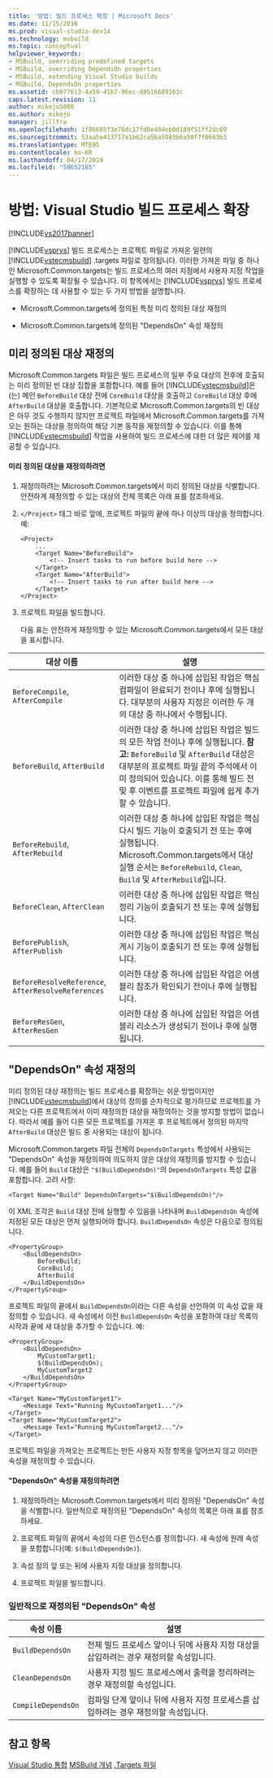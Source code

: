 ```yaml
---
title: '방법: 빌드 프로세스 확장 | Microsoft Docs'
ms.date: 11/15/2016
ms.prod: visual-studio-dev14
ms.technology: msbuild
ms.topic: conceptual
helpviewer_keywords:
- MSBuild, overriding predefined targets
- MSBuild, overriding DependsOn properties
- MSBuild, extending Visual Studio builds
- MSBuild, DependsOn properties
ms.assetid: cb077613-4a59-41b7-96ec-d8516689163c
caps.latest.revision: 11
author: mikejo5000
ms.author: mikejo
manager: jillfra
ms.openlocfilehash: 1f86605f3e76dc17fd8e404eb0d189f51ff2dc69
ms.sourcegitcommit: 53aa5a413717a1b62ca56a5983b6a50f7f0663b3
ms.translationtype: MTE95
ms.contentlocale: ko-KR
ms.lasthandoff: 04/17/2019
ms.locfileid: "59652165"
---
```

# <a name="how-to-extend-the-visual-studio-build-process"></a>방법: Visual Studio 빌드 프로세스 확장
[!INCLUDE[vs2017banner](../includes/vs2017banner.md)]

[!INCLUDE[vsprvs](../includes/vsprvs-md.md)] 빌드 프로세스는 프로젝트 파일로 가져온 일련의 [!INCLUDE[vstecmsbuild](../includes/vstecmsbuild-md.md)] .targets 파일로 정의됩니다. 이러한 가져온 파일 중 하나인 Microsoft.Common.targets는 빌드 프로세스의 여러 지점에서 사용자 지정 작업을 실행할 수 있도록 확장될 수 있습니다. 이 항목에서는 [!INCLUDE[vsprvs](../includes/vsprvs-md.md)] 빌드 프로세스를 확장하는 데 사용할 수 있는 두 가지 방법을 설명합니다.

-   Microsoft.Common.targets에 정의된 특정 미리 정의된 대상 재정의

-   Microsoft.Common.targets에 정의된 "DependsOn" 속성 재정의

## <a name="overriding-predefined-targets"></a>미리 정의된 대상 재정의
 Microsoft.Common.targets 파일은 빌드 프로세스의 일부 주요 대상의 전후에 호출되는 미리 정의된 빈 대상 집합을 포함합니다. 예를 들어 [!INCLUDE[vstecmsbuild](../includes/vstecmsbuild-md.md)]은(는) 메인 `BeforeBuild` 대상 전에 `CoreBuild` 대상을 호출하고 `CoreBuild` 대상 후에 `AfterBuild` 대상을 호출합니다. 기본적으로 Microsoft.Common.targets의 빈 대상은 아무 것도 수행하지 않지만 프로젝트 파일에서 Microsoft.Common.targets를 가져오는 원하는 대상을 정의하여 해당 기본 동작을 재정의할 수 있습니다. 이를 통해 [!INCLUDE[vstecmsbuild](../includes/vstecmsbuild-md.md)] 작업을 사용하여 빌드 프로세스에 대한 더 많은 제어를 제공할 수 있습니다.

#### <a name="to-override-a-predefined-target"></a>미리 정의된 대상을 재정의하려면

1. 재정의하려는 Microsoft.Common.targets에서 미리 정의된 대상을 식별합니다. 안전하게 재정의할 수 있는 대상의 전체 목록은 아래 표를 참조하세요.

2. `</Project>` 태그 바로 앞에, 프로젝트 파일의 끝에 하나 이상의 대상을 정의합니다. 예:

   ```
   <Project>
       ...
       <Target Name="BeforeBuild">
           <!-- Insert tasks to run before build here -->
       </Target>
       <Target Name="AfterBuild">
           <!-- Insert tasks to run after build here -->
       </Target>
   </Project>
   ```

3. 프로젝트 파일을 빌드합니다.

   다음 표는 안전하게 재정의할 수 있는 Microsoft.Common.targets에서 모든 대상을 표시합니다.

|대상 이름|설명|
|-----------------|-----------------|
|`BeforeCompile`, `AfterCompile`|이러한 대상 중 하나에 삽입된 작업은 핵심 컴파일이 완료되기 전이나 후에 실행됩니다. 대부분의 사용자 지정은 이러한 두 개의 대상 중 하나에서 수행됩니다.|
|`BeforeBuild`, `AfterBuild`|이러한 대상 중 하나에 삽입된 작업은 빌드의 모든 작업 전이나 후에 실행됩니다. **참고:** `BeforeBuild` 및 `AfterBuild` 대상은 대부분의 프로젝트 파일 끝의 주석에서 이미 정의되어 있습니다. 이를 통해 빌드 전 및 후 이벤트를 프로젝트 파일에 쉽게 추가할 수 있습니다.|
|`BeforeRebuild`, `AfterRebuild`|이러한 대상 중 하나에 삽입된 작업은 핵심 다시 빌드 기능이 호출되기 전 또는 후에 실행됩니다. Microsoft.Common.targets에서 대상 실행 순서는 `BeforeRebuild`, `Clean`, `Build` 및 `AfterRebuild`입니다.|
|`BeforeClean`, `AfterClean`|이러한 대상 중 하나에 삽입된 작업은 핵심 정리 기능이 호출되기 전 또는 후에 실행됩니다.|
|`BeforePublish`, `AfterPublish`|이러한 대상 중 하나에 삽입된 작업은 핵심 게시 기능이 호출되기 전 또는 후에 실행됩니다.|
|`BeforeResolveReference`, `AfterResolveReferences`|이러한 대상 중 하나에 삽입된 작업은 어셈블리 참조가 확인되기 전이나 후에 실행됩니다.|
|`BeforeResGen`, `AfterResGen`|이러한 대상 중 하나에 삽입된 작업은 어셈블리 리소스가 생성되기 전이나 후에 실행됩니다.|

## <a name="overriding-dependson-properties"></a>"DependsOn" 속성 재정의
 미리 정의된 대상 재정의는 빌드 프로세스를 확장하는 쉬운 방법이지만 [!INCLUDE[vstecmsbuild](../includes/vstecmsbuild-md.md)]에서 대상의 정의를 순차적으로 평가하므로 프로젝트를 가져오는 다른 프로젝트에서 이미 재정의한 대상을 재정의하는 것을 방지할 방법이 없습니다. 따라서 예를 들어 다른 모든 프로젝트를 가져온 후 프로젝트에서 정의된 마지막 `AfterBuild` 대상은 빌드 중 사용되는 대상이 됩니다.

 Microsoft.Common.targets 파일 전체의 `DependsOnTargets` 특성에서 사용되는 "DependsOn" 속성을 재정의하여 의도하지 않은 대상의 재정의를 방지할 수 있습니다. 예를 들어 `Build` 대상은 `"$(BuildDependsOn)"`의 `DependsOnTargets` 특성 값을 포함합니다. 고려 사항:

```
<Target Name="Build" DependsOnTargets="$(BuildDependsOn)"/>
```

 이 XML 조각은 `Build` 대상 전에 실행할 수 있음을 나타내며 `BuildDependsOn` 속성에 지정된 모든 대상은 먼저 실행되어야 합니다. `BuildDependsOn` 속성은 다음으로 정의됩니다.

```
<PropertyGroup>
    <BuildDependsOn>
        BeforeBuild;
        CoreBuild;
        AfterBuild
    </BuildDependsOn>
</PropertyGroup>
```

 프로젝트 파일의 끝에서 `BuildDependsOn`이라는 다른 속성을 선언하여 이 속성 값을 재정의할 수 있습니다. 새 속성에서 이전 `BuildDependsOn` 속성을 포함하여 대상 목록의 시작과 끝에 새 대상을 추가할 수 있습니다. 예:

```
<PropertyGroup>
    <BuildDependsOn>
        MyCustomTarget1;
        $(BuildDependsOn);
        MyCustomTarget2
    </BuildDependsOn>
</PropertyGroup>

<Target Name="MyCustomTarget1">
    <Message Text="Running MyCustomTarget1..."/>
</Target>
<Target Name="MyCustomTarget2">
    <Message Text="Running MyCustomTarget2..."/>
</Target>
```

 프로젝트 파일을 가져오는 프로젝트는 만든 사용자 지정 항목을 덮어쓰지 않고 이러한 속성을 재정의할 수 있습니다.

#### <a name="to-override-a-dependson-property"></a>"DependsOn" 속성을 재정의하려면

1.  재정의하려는 Microsoft.Common.targets에서 미리 정의된 "DependsOn" 속성을 식별합니다. 일반적으로 재정의된 "DependsOn" 속성의 목록은 아래 표를 참조하세요.

2.  프로젝트 파일의 끝에서 속성의 다른 인스턴스를 정의합니다. 새 속성에 원래 속성을 포함합니다(예: `$(BuildDependsOn)`).

3.  속성 정의 앞 또는 뒤에 사용자 지정 대상을 정의합니다.

4.  프로젝트 파일을 빌드합니다.

### <a name="commonly-overridden-dependson-properties"></a>일반적으로 재정의된 "DependsOn" 속성

|속성 이름|설명|
|-------------------|-----------------|
|`BuildDependsOn`|전체 빌드 프로세스 앞이나 뒤에 사용자 지정 대상을 삽입하려는 경우 재정의할 속성입니다.|
|`CleanDependsOn`|사용자 지정 빌드 프로세스에서 출력을 정리하려는 경우 재정의할 속성입니다.|
|`CompileDependsOn`|컴파일 단계 앞이나 뒤에 사용자 지정 프로세스를 삽입하려는 경우 재정의할 속성입니다.|

## <a name="see-also"></a>참고 항목
 [Visual Studio 통합](../msbuild/visual-studio-integration-msbuild.md) [MSBuild 개념](../msbuild/msbuild-concepts.md) [.Targets 파일](../msbuild/msbuild-dot-targets-files.md)
